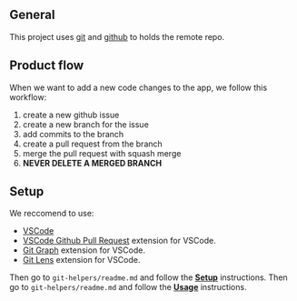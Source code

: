 ## General

This project uses [git](https://git-scm.com/) and [github](https://github.com/) to holds the remote repo.

## Product flow

When we want to add a new code changes to the app, we follow this workflow:
1. create a new github issue
1. create a new branch for the issue
2. add commits to the branch
3. create a pull request from the branch
4. merge the pull request with squash merge
5. **NEVER DELETE A MERGED BRANCH**


## Setup

We reccomend to use: 
- [VSCode](https://code.visualstudio.com/)
- [VSCode Github Pull Request](https://marketplace.visualstudio.com/items?itemName=GitHub.vscode-pull-request-github) extension for VSCode.
- [Git Graph](https://marketplace.visualstudio.com/items?itemName=mhutchie.git-graph) extension for VSCode.
- [Git Lens](https://marketplace.visualstudio.com/items?itemName=eamodio.gitlens) extension for VSCode.

Then go to `git-helpers/readme.md` and follow the [**Setup**](../git-helpers/readme.md#setup) instructions.
Then go to `git-helpers/readme.md` and follow the [**Usage**](../git-helpers//readme.md#usage)  instructions.
